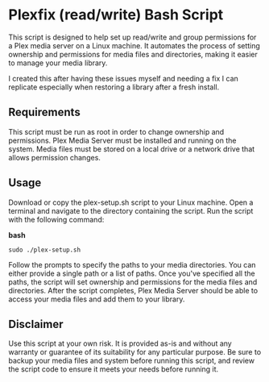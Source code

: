 # Plexfix (read/write) Bash Script

This script is designed to help set up read/write and group permissions for a Plex media server on a Linux machine. It automates the process of setting ownership and permissions for media files and directories, making it easier to manage your media library.

I created this after having these issues myself and needing a fix I can replicate especially when restoring a library after a fresh install.

## Requirements
This script must be run as root in order to change ownership and permissions.
Plex Media Server must be installed and running on the system.
Media files must be stored on a local drive or a network drive that allows permission changes.

## Usage
Download or copy the plex-setup.sh script to your Linux machine.
Open a terminal and navigate to the directory containing the script.
Run the script with the following command:

**bash**

`sudo ./plex-setup.sh`

Follow the prompts to specify the paths to your media directories. You can either provide a single path or a list of paths.
Once you've specified all the paths, the script will set ownership and permissions for the media files and directories.
After the script completes, Plex Media Server should be able to access your media files and add them to your library.

## Disclaimer
Use this script at your own risk. It is provided as-is and without any warranty or guarantee of its suitability for any particular purpose. Be sure to backup your media files and system before running this script, and review the script code to ensure it meets your needs before running it.
